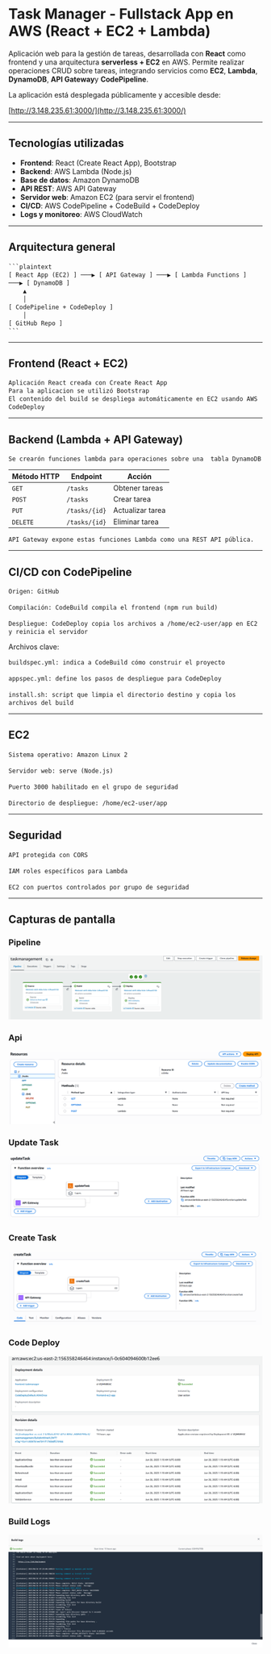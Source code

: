 # Task Manager - Fullstack App en AWS (React + EC2 + Lambda)

Aplicación web para la gestión de tareas, desarrollada con **React** como frontend y una arquitectura **serverless + EC2** en AWS. Permite realizar operaciones CRUD sobre tareas, integrando servicios como **EC2**, **Lambda**, **DynamoDB**, **API Gateway**y **CodePipeline**.

La aplicación está desplegada públicamente y accesible desde:

[http://3.148.235.61:3000/](http://3.148.235.61:3000/)

---

## Tecnologías utilizadas

- **Frontend**: React (Create React App), Bootstrap
- **Backend**: AWS Lambda (Node.js)
- **Base de datos**: Amazon DynamoDB
- **API REST**: AWS API Gateway
- **Servidor web**: Amazon EC2 (para servir el frontend)
- **CI/CD**: AWS CodePipeline + CodeBuild + CodeDeploy
- **Logs y monitoreo**: AWS CloudWatch

---

## Arquitectura general

    ```plaintext
    [ React App (EC2) ] ───▶ [ API Gateway ] ───▶ [ Lambda Functions ] ───▶ [ DynamoDB ]
        ▲
        │
    [ CodePipeline + CodeDeploy ]
        │
    [ GitHub Repo ]
    ```

---

## Frontend (React + EC2)

    Aplicación React creada con Create React App
    Para la aplicacion se utilizó Bootstrap
    El contenido del build se despliega automáticamente en EC2 usando AWS CodeDeploy

---

## Backend (Lambda + API Gateway)

    Se crearón funciones lambda para operaciones sobre una  tabla DynamoDB

| Método HTTP | Endpoint      | Acción           |
| ----------- | ------------- | ---------------- |
| `GET`       | `/tasks`      | Obtener tareas   |
| `POST`      | `/tasks`      | Crear tarea      |
| `PUT`       | `/tasks/{id}` | Actualizar tarea |
| `DELETE`    | `/tasks/{id}` | Eliminar tarea   |

    API Gateway expone estas funciones Lambda como una REST API pública.

---

## CI/CD con CodePipeline

    Origen: GitHub

    Compilación: CodeBuild compila el frontend (npm run build)

    Despliegue: CodeDeploy copia los archivos a /home/ec2-user/app en EC2 y reinicia el servidor

Archivos clave:

    buildspec.yml: indica a CodeBuild cómo construir el proyecto

    appspec.yml: define los pasos de despliegue para CodeDeploy

    install.sh: script que limpia el directorio destino y copia los archivos del build

---

## EC2

    Sistema operativo: Amazon Linux 2

    Servidor web: serve (Node.js)

    Puerto 3000 habilitado en el grupo de seguridad

    Directorio de despliegue: /home/ec2-user/app

---

## Seguridad

    API protegida con CORS

    IAM roles específicos para Lambda

    EC2 con puertos controlados por grupo de seguridad

---

## Capturas de pantalla

### Pipeline

![pipeline](pipeline.PNG)

### Api

![api](api.PNG)

### Update Task

![update task](updateTask.PNG)

### Create Task

![create task](createTask.PNG)

### Code Deploy

![code deploy](codeDeploy.PNG)

### Build Logs

![build logs](buildLogs.PNG)

```

```
